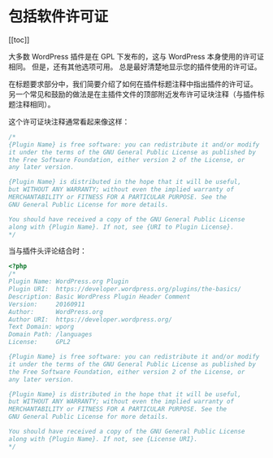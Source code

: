 <!--
 * @Author: Janpun
 * @Date: 2022-03-24 17:13:05
 * @LastEditors: Janpun
 * @LastEditTime: 2022-03-24 17:14:07
 * @FilePath: /wordpress-developer-docs/docs/zh/plugins/plugin-basics/including-a-software-license.md
 * @Description:
 *
 * Copyright (c) 2022 Qianye Inc. All Rights Reserved.
-->

# 包括软件许可证

[[toc]]

大多数 WordPress 插件是在 GPL 下发布的，这与 WordPress 本身使用的许可证相同。 但是，还有其他选项可用。 总是最好清楚地显示您的插件使用的许可证。

在标题要求部分中，我们简要介绍了如何在插件标题注释中指出插件的许可证。 另一个常见和鼓励的做法是在主插件文件的顶部附近发布许可证块注释（与插件标题注释相同）。

这个许可证块注释通常看起来像这样：

```php
/*
{Plugin Name} is free software: you can redistribute it and/or modify
it under the terms of the GNU General Public License as published by
the Free Software Foundation, either version 2 of the License, or
any later version.

{Plugin Name} is distributed in the hope that it will be useful,
but WITHOUT ANY WARRANTY; without even the implied warranty of
MERCHANTABILITY or FITNESS FOR A PARTICULAR PURPOSE. See the
GNU General Public License for more details.

You should have received a copy of the GNU General Public License
along with {Plugin Name}. If not, see {URI to Plugin License}.
*/
```

当与插件头评论结合时：

```php
<?php
/*
Plugin Name: WordPress.org Plugin
Plugin URI:  https://developer.wordpress.org/plugins/the-basics/
Description: Basic WordPress Plugin Header Comment
Version:     20160911
Author:      WordPress.org
Author URI:  https://developer.wordpress.org/
Text Domain: wporg
Domain Path: /languages
License:     GPL2

{Plugin Name} is free software: you can redistribute it and/or modify
it under the terms of the GNU General Public License as published by
the Free Software Foundation, either version 2 of the License, or
any later version.

{Plugin Name} is distributed in the hope that it will be useful,
but WITHOUT ANY WARRANTY; without even the implied warranty of
MERCHANTABILITY or FITNESS FOR A PARTICULAR PURPOSE. See the
GNU General Public License for more details.

You should have received a copy of the GNU General Public License
along with {Plugin Name}. If not, see {License URI}.
*/
```
